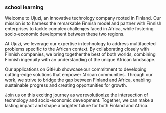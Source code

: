 ### school learning

Welcome to Ujuzi, an innovative technology company rooted in Finland. Our mission is to harness the remarkable Finnish model and partner with Finnish enterprises to tackle complex challenges faced in Africa, while fostering socio-economic development between these two regions.

At Ujuzi, we leverage our expertise in technology to address multifaceted problems specific to the African context. By collaborating closely with Finnish companies, we bring together the best of both worlds, combining Finnish ingenuity with an understanding of the unique African landscape.

Our applications on GitHub showcase our commitment to developing cutting-edge solutions that empower African communities. Through our work, we strive to bridge the gap between Finland and Africa, enabling sustainable progress and creating opportunities for growth.

Join us on this exciting journey as we revolutionize the intersection of technology and socio-economic development. Together, we can make a lasting impact and shape a brighter future for both Finland and Africa.